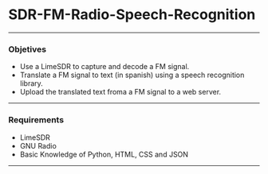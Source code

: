 # SDR-FM-Radio-Speech-Recognition
---
### Objetives
* Use a LimeSDR to capture and decode a FM signal.
* Translate a FM signal to text (in spanish) using a speech recognition library.
* Upload the translated text froma a FM signal to a web server.
---
### Requirements 
* LimeSDR
* GNU Radio
* Basic Knowledge of Python, HTML, CSS and JSON
---
